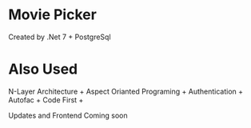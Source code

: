 # Movie Picker
Created by .Net 7 + PostgreSql
# Also Used
N-Layer Architecture +
 Aspect Orianted Programing +
 Authentication +
 Autofac +
 Code First +


Updates and Frontend Coming soon
